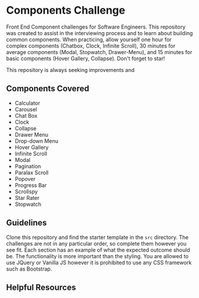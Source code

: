 # Components Challenge
Front End Component challenges for Software Engineers. This repository was created
to assist in the interviewing process and to learn about building common components.
When practicing, allow yourself one hour for complex components (Chatbox, Clock, Infinite Scroll),
30 minutes for average components (Modal, Stopwatch, Drawer-Menu), and 15 minutes for
basic components (Hover Gallery, Collapse). Don't forget to star!

This repository is always seeking improvements and

## Components Covered
- Calculator
- Carousel
- Chat Box
- Clock
- Collapse
- Drawer Menu
- Drop-down Menu
- Hover Gallery
- Infinite Scroll
- Modal
- Pagination
- Paralax Scroll
- Popover
- Progress Bar
- Scrollspy
- Star Rater
- Stopwatch

## Guidelines
Clone this repository and find the starter template in the `src` directory. The challenges are not in any particular order,
so complete them however you see fit. Each section has an example of what the expected outcome should be. The functionality is more important than
the styling. You are allowed to use JQuery or Vanilla JS however it is prohibited to use any CSS framework such as Bootstrap.

## Helpful Resources

